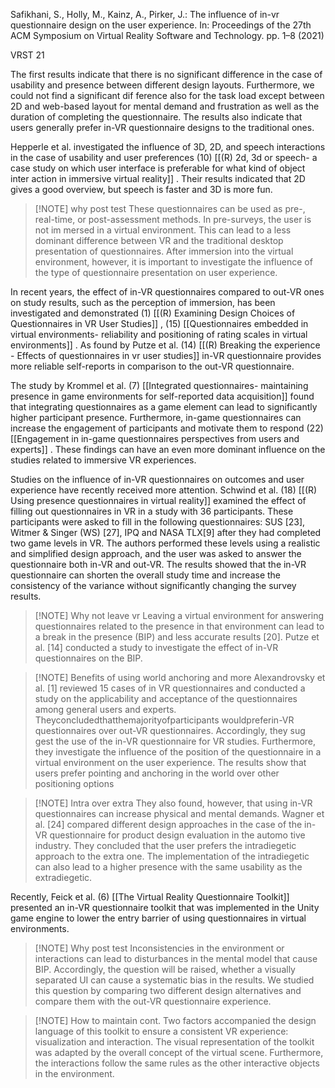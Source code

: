 Safikhani, S., Holly, M., Kainz, A., Pirker, J.: The influence of in-vr questionnaire design on the user experience. In: Proceedings of the 27th ACM Symposium on Virtual Reality Software and Technology. pp. 1–8 (2021)

VRST 21

The first results indicate that there is no significant difference in the case of usability and presence between different design layouts. Furthermore, we could not find a significant dif ference also for the task load except between 2D and web-based layout for mental demand and frustration as well as the duration of completing the questionnaire. The results also indicate that users generally prefer in-VR questionnaire designs to the traditional ones.

Hepperle et al. investigated the influence of 3D, 2D, and speech interactions in the case of usability and user preferences (10) [[(R) 2d, 3d or speech- a case study on which user interface is preferable for what kind of object inter action in immersive virtual reality]] . Their results indicated that 2D gives a good overview, but speech is faster and 3D is more fun.


> [!NOTE] why post test
> These questionnaires can be used as pre-, real-time, or post-assessment methods. In pre-surveys, the user is not im mersed in a virtual environment. This can lead to a less dominant difference between VR and the traditional desktop presentation of questionnaires. After immersion into the virtual environment, however, it is important to investigate the influence of the type of questionnaire presentation on user experience.


In recent years, the effect of in-VR questionnaires compared to out-VR ones on study results, such as the perception of immersion, has been investigated and demonstrated (1) [[(R) Examining Design Choices of Questionnaires in VR User Studies]] , (15) [[Questionnaires embedded in virtual environments- reliability and positioning of rating scales in virtual environments]] . As found by Putze et al. (14) [[(R) Breaking the experience - Effects of questionnaires in vr user studies]] in-VR questionnaire provides more reliable self-reports in comparison to the out-VR questionnaire.

The study by Krommel et al. (7) [[Integrated questionnaires- maintaining presence in game environments for self-reported data acquisition]] found that integrating questionnaires as a game element can lead to significantly higher participant presence. Furthermore, in-game questionnaires can increase the engagement of participants and motivate them to respond (22) [[Engagement in in-game questionnaires perspectives from users and experts]]  . These findings can have an even more dominant influence on the studies related to immersive VR experiences.

Studies on the influence of in-VR questionnaires on outcomes and user experience have recently received more attention. Schwind et al. (18) [[(R) Using presence questionnaires in virtual reality]] examined the effect of filling out questionnaires in VR in a study with 36 participants. These participants were asked to fill in the following questionnaires: SUS [23], Witmer & Singer (WS) [27], IPQ and NASA TLX[9] after they had completed two game levels in VR. The authors performed these levels using a realistic and simplified design approach, and the user was asked to answer the questionnaire both in-VR and out-VR. The results showed that the in-VR questionnaire can shorten the overall study time and increase the consistency of the variance without significantly changing the survey results.


> [!NOTE] Why not leave vr
>  Leaving a virtual environment for answering questionnaires related to the presence in that environment can lead to a break in the presence (BIP) and less accurate results [20]. Putze et al. [14] conducted a study to investigate the effect of in-VR questionnaires on the BIP.


> [!NOTE] Benefits of using world anchoring and more
> Alexandrovsky et al. [1] reviewed 15 cases of in VR questionnaires and conducted a study on the applicability and acceptance of the questionnaires among general users and experts. Theyconcludedthatthemajorityofparticipants wouldpreferin-VR questionnaires over out-VR questionnaires. Accordingly, they sug gest the use of the in-VR questionnaire for VR studies. Furthermore, they investigate the influence of the position of the questionnaire in a virtual environment on the user experience. The results show that users prefer pointing and anchoring in the world over other positioning options



> [!NOTE] Intra over extra
> They also found, however, that using in-VR questionnaires can increase physical and mental demands. Wagner et al. [24] compared different design approaches in the case of the in-VR questionnaire for product design evaluation in the automo tive industry. They concluded that the user prefers the intradiegetic approach to the extra one. The implementation of the intradiegetic can also lead to a higher presence with the same usability as the extradiegetic.


Recently, Feick et al. (6) [[The Virtual Reality Questionnaire Toolkit]]  presented an in-VR questionnaire toolkit that was implemented in the Unity game engine to lower the entry barrier of using questionnaires in virtual environments.


> [!NOTE] Why post test
> Inconsistencies in the environment or interactions can lead to disturbances in the mental model that cause BIP. Accordingly, the question will be raised, whether a visually separated UI can cause a systematic bias in the results. We studied this question by comparing two different design alternatives and compare them with the out-VR questionnaire experience.



> [!NOTE] How to maintain cont.
> Two factors accompanied the design language of this toolkit to ensure a consistent VR experience: visualization and interaction. The visual representation of the toolkit was adapted by the overall concept of the virtual scene. Furthermore, the interactions follow the same rules as the other interactive objects in the environment.


